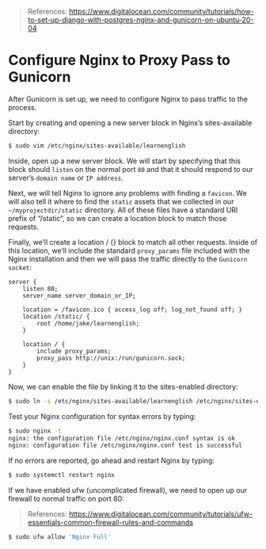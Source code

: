 > References:
> https://www.digitalocean.com/community/tutorials/how-to-set-up-django-with-postgres-nginx-and-gunicorn-on-ubuntu-20-04


# Configure Nginx to Proxy Pass to Gunicorn

After Gunicorn is set up, we need to configure Nginx to pass traffic to the process.

Start by creating and opening a new server block in Nginx’s sites-available directory:
```bash
$ sudo vim /etc/nginx/sites-available/learnenglish
```

Inside, open up a new server block. We will start by specifying that this block should `listen` on the normal port `80` and that it should respond to our server’s `domain name` or `IP address`.

Next, we will tell Nginx to ignore any problems with finding a `favicon`. We will also tell it where to find the `static` assets that we collected in our `~/myprojectdir/static` directory. All of these files have a standard URI prefix of “/static”, so we can create a location block to match those requests.

Finally, we’ll create a location / {} block to match all other requests. Inside of this location, we’ll include the standard `proxy_params` file included with the Nginx installation and then we will pass the traffic directly to the `Gunicorn socket`:
```
server {
    listen 80;
    server_name server_domain_or_IP;

    location = /favicon.ico { access_log off; log_not_found off; }
    location /static/ {
        root /home/jake/learnenglish;
    }

    location / {
        include proxy_params;
        proxy_pass http://unix:/run/gunicorn.sock;
    }
}
```

Now, we can enable the file by linking it to the sites-enabled directory:
```bash
$ sudo ln -s /etc/nginx/sites-available/learnenglish /etc/nginx/sites-enabled
```

Test your Nginx configuration for syntax errors by typing:
```bash
$ sudo nginx -t
nginx: the configuration file /etc/nginx/nginx.conf syntax is ok
nginx: configuration file /etc/nginx/nginx.conf test is successful
```

If no errors are reported, go ahead and restart Nginx by typing:
```bash
$ sudo systemctl restart nginx
```

If we have enabled ufw (uncomplicated firewall), we need to open up our firewall to normal traffic on port 80:
> References:
> https://www.digitalocean.com/community/tutorials/ufw-essentials-common-firewall-rules-and-commands
```bash
$ sudo ufw allow 'Nginx Full'
```

